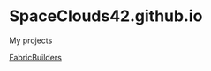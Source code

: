 # SpaceClouds42.github.io

My projects

[FabricBuilders](https://SpaceClouds42.github.io/FabricBuilders/)
